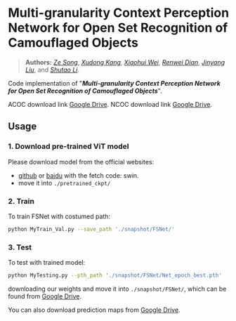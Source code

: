 # Multi-granularity Context Perception Network for Open Set Recognition of Camouflaged Objects
> **Authors:** 
> [*Ze Song*](https://scholar.google.com/citations?user=uatSii8AAAAJ&hl=zh-CN&oi=sra),
> [*Xudong Kang*](https://scholar.google.com/citations?user=5XOeLZYAAAAJ&hl=en),
> [*Xiaohui Wei*](https://scholar.google.co.il/citations?user=Uq50h3gAAAAJ&hl=zh-CN),
> [*Renwei Dian*](https://scholar.google.com/citations?user=EoTrH5UAAAAJ&hl=en),
> [*Jinyang Liu*](https://scholar.google.com/citations?user=PxUXOdsAAAAJ&hl=en),
> and [*Shutao Li*](https://scholar.google.com/citations?user=PlBq8n8AAAAJ&hl=en).


Code implementation of "_**Multi-granularity Context Perception Network for Open Set Recognition of Camouflaged Objects**_". 

ACOC download link [Google Drive](https://drive.google.com/file/d/14dwo37hSMz-gjRPpnLLVo2LVl4_bl95j/view?usp=drive_link). 
NCOC download link [Google Drive](https://drive.google.com/file/d/1LgToD8QQRJ6AelA2VC0dqkIwOlQcXxBw/view?usp=drive_link).
## Usage
### 1. Download pre-trained ViT model
Please download model from the official websites: 
* [github](https://github.com/SwinTransformer/storage/releases/download/v1.0.0/swin_base_patch4_window12_384_22k.pth) or [baidu](https://pan.baidu.com/share/init?surl=vwJxnJcVqcLZAw9HaqiR6g) with the fetch code: swin.
* move it into ``` ./pretrained_ckpt/ ```

### 2. Train

To train FSNet with costumed path:

```bash
python MyTrain_Val.py --save_path './snapshot/FSNet/'
```
### 3. Test

To test with trained model:

```bash
python MyTesting.py --pth_path './snapshot/FSNet/Net_epoch_best.pth'
```

downloading our weights and move it into `./snapshot/FSNet/`, 
    which can be found from [Google Drive](https://drive.google.com/file/d/1Bgi8MThe1eEE9fYyaHuLHacO1Cs_e9Ta/view?usp=share_link).
    
 You can also download prediction maps from [Google Drive](https://drive.google.com/file/d/1kT9l9NrwWCffP4EQ7ITBd834389xY8iV/view?usp=share_link).





